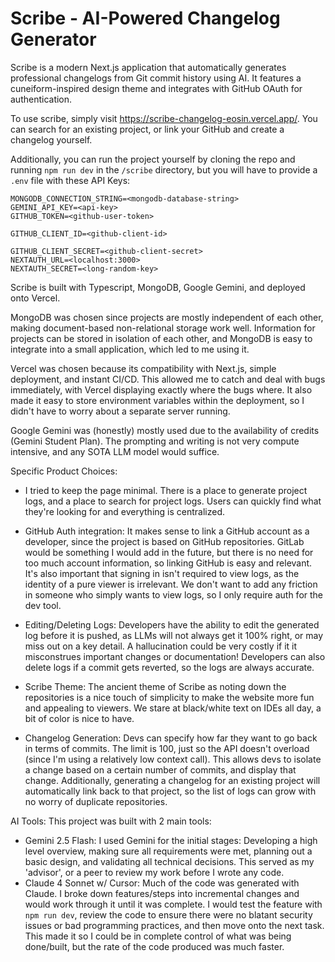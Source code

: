 # Scribe - AI-Powered Changelog Generator

Scribe is a modern Next.js application that automatically generates professional changelogs from Git commit history using AI. It features a cuneiform-inspired design theme and integrates with GitHub OAuth for authentication.

To use scribe, simply visit https://scribe-changelog-eosin.vercel.app/. You can search for an existing project, or link your GitHub and create a changelog yourself.

Additionally, you can run the project yourself by cloning the repo and running `npm run dev` in the `/scribe` directory, but you will have to provide a `.env` file with these API Keys:

```
MONGODB_CONNECTION_STRING=<mongodb-database-string>
GEMINI_API_KEY=<api-key>
GITHUB_TOKEN=<github-user-token>

GITHUB_CLIENT_ID=<github-client-id>

GITHUB_CLIENT_SECRET=<github-client-secret>
NEXTAUTH_URL=<localhost:3000>
NEXTAUTH_SECRET=<long-random-key>
```

Scribe is built with Typescript, MongoDB, Google Gemini, and deployed onto Vercel. 

MongoDB was chosen since projects are mostly independent of each other, making document-based non-relational storage work well. Information for projects can be stored in isolation of each other, and MongoDB is easy to integrate into a small application, which led to me using it. 

Vercel was chosen because its compatibility with Next.js, simple deployment, and instant CI/CD. This allowed me to catch and deal with bugs immediately, with Vercel displaying exactly where the bugs where. It also made it easy to store environment variables within the deployment, so I didn't have to worry about a separate server running. 

Google Gemini was (honestly) mostly used due to the availability of credits (Gemini Student Plan). The prompting and writing is not very compute intensive, and any SOTA LLM model would suffice. 

Specific Product Choices:
- I tried to keep the page minimal. There is a place to generate project logs, and a place to search for project logs. Users can quickly find what they're looking for and everything is centralized.

- GitHub Auth integration: It makes sense to link a GitHub account as a developer, since the project is based on GitHub repositories. GitLab would be something I would add in the future, but there is no need for too much account information, so linking GitHub is easy and relevant. It's also important that signing in isn't required to view logs, as the identity of a pure viewer is irrelevant. We don't want to add any friction in someone who simply wants to view logs, so I only require auth for the dev tool.

- Editing/Deleting Logs: Developers have the ability to edit the generated log before it is pushed, as LLMs will not always get it 100% right, or may miss out on a key detail. A hallucination could be very costly if it it misconstrues important changes or documentation! Developers can also delete logs if a commit gets reverted, so the logs are always accurate.

- Scribe Theme: The ancient theme of Scribe as noting down the repositories is a nice touch of simplicity to make the website more fun and appealing to viewers. We stare at black/white text on IDEs all day, a bit of color is nice to have. 

- Changelog Generation: Devs can specify how far they want to go back in terms of commits. The limit is 100, just so the API doesn't overload (since I'm using a relatively low context call). This allows devs to isolate a change based on a certain number of commits, and display that change. Additionally, generating a changelog for an existing project will automatically link back to that project, so the list of logs can grow with no worry of duplicate repositories. 

AI Tools:
This project was built with 2 main tools:
- Gemini 2.5 Flash: I used Gemini for the initial stages: Developing a high level overview, making sure all requirements were met, planning out a basic design, and validating all technical decisions. This served as my 'advisor', or a peer to review my work before I wrote any code. 
- Claude 4 Sonnet w/ Cursor: Much of the code was generated with Claude. I broke down features/steps into incremental changes and would work through it until it was complete. I would test the feature with `npm run dev`, review the code to ensure there were no blatant security issues or bad programming practices, and then move onto the next task. This made it so I could be in complete control of what was being done/built, but the rate of the code produced was much faster. 